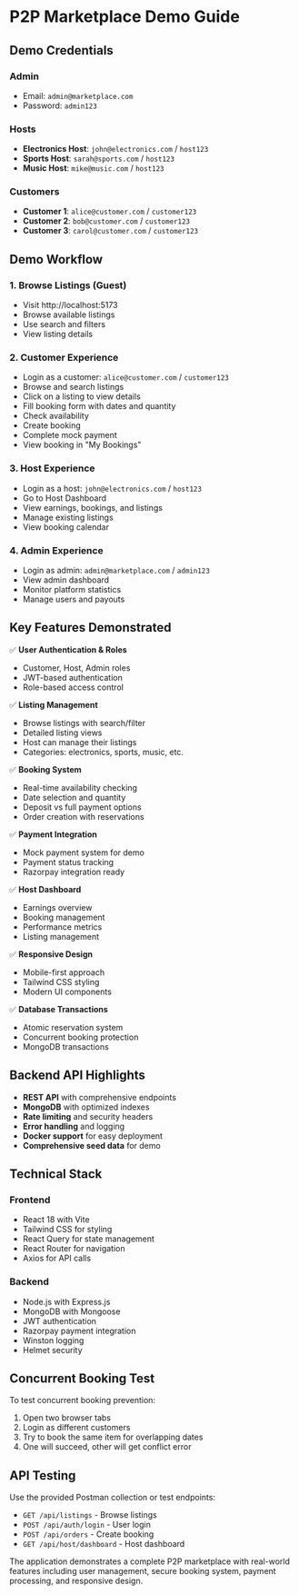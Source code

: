 # P2P Marketplace Demo Guide

## Demo Credentials

### Admin

- Email: `admin@marketplace.com`
- Password: `admin123`

### Hosts

- **Electronics Host**: `john@electronics.com` / `host123`
- **Sports Host**: `sarah@sports.com` / `host123`
- **Music Host**: `mike@music.com` / `host123`

### Customers

- **Customer 1**: `alice@customer.com` / `customer123`
- **Customer 2**: `bob@customer.com` / `customer123`
- **Customer 3**: `carol@customer.com` / `customer123`

## Demo Workflow

### 1. Browse Listings (Guest)

- Visit http://localhost:5173
- Browse available listings
- Use search and filters
- View listing details

### 2. Customer Experience

- Login as a customer: `alice@customer.com` / `customer123`
- Browse and search listings
- Click on a listing to view details
- Fill booking form with dates and quantity
- Check availability
- Create booking
- Complete mock payment
- View booking in "My Bookings"

### 3. Host Experience

- Login as a host: `john@electronics.com` / `host123`
- Go to Host Dashboard
- View earnings, bookings, and listings
- Manage existing listings
- View booking calendar

### 4. Admin Experience

- Login as admin: `admin@marketplace.com` / `admin123`
- View admin dashboard
- Monitor platform statistics
- Manage users and payouts

## Key Features Demonstrated

✅ **User Authentication & Roles**

- Customer, Host, Admin roles
- JWT-based authentication
- Role-based access control

✅ **Listing Management**

- Browse listings with search/filter
- Detailed listing views
- Host can manage their listings
- Categories: electronics, sports, music, etc.

✅ **Booking System**

- Real-time availability checking
- Date selection and quantity
- Deposit vs full payment options
- Order creation with reservations

✅ **Payment Integration**

- Mock payment system for demo
- Payment status tracking
- Razorpay integration ready

✅ **Host Dashboard**

- Earnings overview
- Booking management
- Performance metrics
- Listing management

✅ **Responsive Design**

- Mobile-first approach
- Tailwind CSS styling
- Modern UI components

✅ **Database Transactions**

- Atomic reservation system
- Concurrent booking protection
- MongoDB transactions

## Backend API Highlights

- **REST API** with comprehensive endpoints
- **MongoDB** with optimized indexes
- **Rate limiting** and security headers
- **Error handling** and logging
- **Docker support** for easy deployment
- **Comprehensive seed data** for demo

## Technical Stack

### Frontend

- React 18 with Vite
- Tailwind CSS for styling
- React Query for state management
- React Router for navigation
- Axios for API calls

### Backend

- Node.js with Express.js
- MongoDB with Mongoose
- JWT authentication
- Razorpay payment integration
- Winston logging
- Helmet security

## Concurrent Booking Test

To test concurrent booking prevention:

1. Open two browser tabs
2. Login as different customers
3. Try to book the same item for overlapping dates
4. One will succeed, other will get conflict error

## API Testing

Use the provided Postman collection or test endpoints:

- `GET /api/listings` - Browse listings
- `POST /api/auth/login` - User login
- `POST /api/orders` - Create booking
- `GET /api/host/dashboard` - Host dashboard

The application demonstrates a complete P2P marketplace with real-world features including user management, secure booking system, payment processing, and responsive design.
